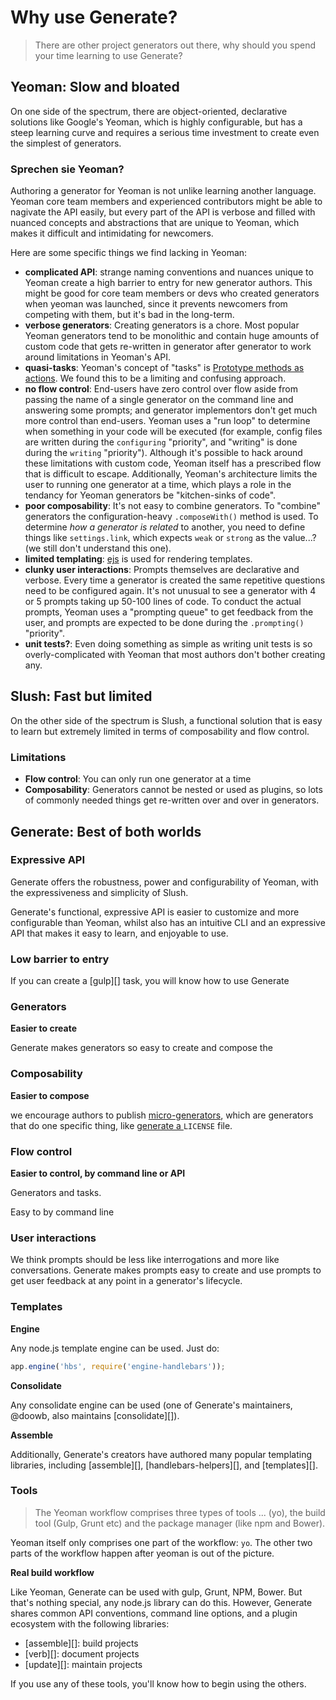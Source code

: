 # Why use Generate?

> There are other project generators out there, why should you spend your time learning to use Generate?

## Yeoman: Slow and bloated

On one side of the spectrum, there are object-oriented, declarative solutions like Google's Yeoman, which is highly configurable, but has a steep learning curve and requires a serious time investment to create even the simplest of generators.

### Sprechen sie Yeoman?

Authoring a generator for Yeoman is not unlike learning another language. Yeoman core team members and experienced contributors might be able to nagivate the API easily, but every part of the API is verbose and filled with nuanced concepts and abstractions that are unique to Yeoman, which makes it difficult and intimidating for newcomers.

Here are some specific things we find lacking in Yeoman:

* **complicated API**: strange naming conventions and nuances unique to Yeoman create a high barrier to entry for new generator authors. This might be good for core team members or devs who created generators when yeoman was launched, since it prevents newcomers from competing with them, but it's bad in the long-term.
* **verbose generators**: Creating generators is a chore. Most popular Yeoman generators tend to be monolithic and contain huge amounts of custom code that gets re-written in generator after generator to work around limitations in Yeoman's API.
* **quasi-tasks**: Yeoman's concept of "tasks" is [Prototype methods as actions](http://yeoman.io/authoring/running-context.html). We found this to be a limiting and confusing approach.
* **no flow control**: End-users have zero control over flow aside from passing the name of a single generator on the command line and answering some prompts; and generator implementors don't get much more control than end-users. Yeoman uses a "run loop" to determine when something in your code will be executed (for example, config files are written during the `configuring` "priority", and "writing" is done during the `writing` "priority"). Although it's possible to hack around these limitations with custom code, Yeoman itself has a prescribed flow that is difficult to escape. Additionally, Yeoman's architecture limits the user to running one generator at a time, which plays a role in the tendancy for Yeoman generators be "kitchen-sinks of code".
* **poor composability**: It's not easy to combine generators. To "combine" generators the configuration-heavy `.composeWith()` method is used. To determine _how a generator is related_ to another, you need to define things like `settings.link`, which expects `weak` or `strong` as the value...? (we still don't understand this one).
* **limited templating**: [ejs](http://ejs.co/) is used for rendering templates.
* **clunky user interactions**: Prompts themselves are declarative and verbose. Every time a generator is created the same repetitive questions need to be configured again. It's not unusual to see a generator with 4 or 5 prompts taking up 50-100 lines of code. To conduct the actual prompts, Yeoman uses a "prompting queue" to get feedback from the user, and prompts are expected to be done during the `.prompting()` "priority".
* **unit tests?**: Even doing something as simple as writing unit tests is so overly-complicated with Yeoman that most authors don't bother creating any.

## Slush: Fast but limited

On the other side of the spectrum is Slush, a functional solution that is easy to learn but extremely limited in terms of composability and flow control.

### Limitations

* **Flow control**: You can only run one generator at a time
* **Composability**: Generators cannot be nested or used as plugins, so lots of commonly needed things get re-written over and over in generators.

## Generate: Best of both worlds

### Expressive API

Generate offers the robustness, power and configurability of Yeoman, with the expressiveness and simplicity of Slush.

Generate's functional, expressive API is easier to customize and more configurable than Yeoman, whilst also has an intuitive CLI and an expressive API that makes it easy to learn, and enjoyable to use.

### Low barrier to entry

If you can create a [gulp][] task, you will know how to use Generate

### Generators

**Easier to create**

Generate makes generators so easy to create and compose the

### Composability

**Easier to compose**

we encourage authors to publish [micro-generators](docs/micro-generators.md), which are generators that do one specific thing, like [generate a ](https://github.com/generate/generate-license)`LICENSE` file.

### Flow control

**Easier to control, by command line or API**

Generators and tasks.

Easy to  by command line

### User interactions

We think prompts should be less like interrogations and more like conversations. Generate makes prompts easy to create and use prompts to get user feedback at any point in a generator's lifecycle.

### Templates

**Engine**

Any node.js template engine can be used. Just do:

```js
app.engine('hbs', require('engine-handlebars'));
```

**Consolidate**

Any consolidate engine can be used (one of Generate's maintainers, @doowb, also maintains [consolidate][]).

**Assemble**

Additionally, Generate's creators have authored many popular templating libraries, including [assemble][], [handlebars-helpers][], and [templates][].

### Tools

> The Yeoman workflow comprises three types of tools ... (yo), the build tool (Gulp, Grunt etc) and the package manager (like npm and Bower).

Yeoman itself only comprises one part of the workflow: `yo`. The other two parts of the workflow happen after yeoman is out of the picture.

**Real build workflow**

Like Yeoman, Generate can be used with gulp, Grunt, NPM, Bower. But that's nothing special, any node.js library can do this. However, Generate shares common API conventions, command line options, and a plugin ecosystem with the following libraries:

* [assemble][]: build projects
* [verb][]: document projects
* [update][]: maintain projects

If you use any of these tools, you'll know how to begin using the others.
